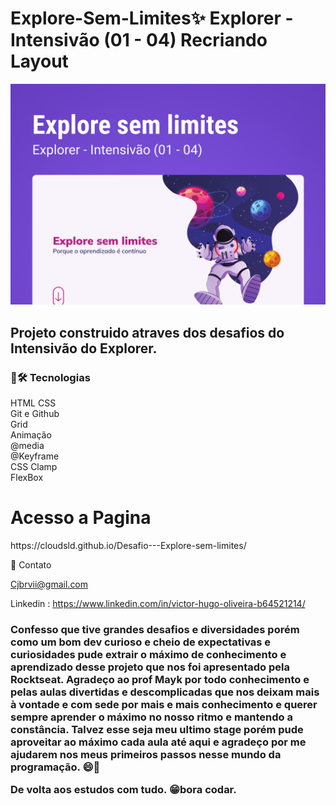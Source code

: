<h1>Explore-Sem-Limites✨
Explorer - Intensivão (01 - 04)
Recriando Layout
</h1>

 <img  src="./assets/Capa.png" alt="">

 <h2>Projeto construido atraves dos desafios do Intensivão do Explorer.</h2>


<h3>🧰🛠️ Tecnologias</h3>

HTML
CSS <br/>
Git e Github <br/>
Grid <br/>
Animação<br/>
@media<br/>
@Keyframe<br/>
CSS Clamp<br/>
FlexBox<br/>


<h1>Acesso a Pagina</h1>
https://cloudsld.github.io/Desafio---Explore-sem-limites/



💛 Contato


Cjbrvii@gmail.com

Linkedin : https://www.linkedin.com/in/victor-hugo-oliveira-b64521214/



<h3>Confesso que tive grandes desafios e diversidades porém como um bom dev curioso e cheio de expectativas e curiosidades pude extrair o máximo de conhecimento e aprendizado desse projeto que nos foi apresentado pela Rocktseat. Agradeço ao prof Mayk por todo conhecimento e pelas aulas divertidas e descomplicadas que nos deixam mais à vontade e com sede por mais e mais conhecimento e querer sempre aprender o máximo no nosso ritmo e mantendo a constância. Talvez esse seja meu ultimo stage porém pude aproveitar ao máximo cada aula até aqui e agradeço por me ajudarem nos meus primeiros passos nesse mundo da programação. 😄👾

De volta aos estudos com tudo. 😁bora codar.</h3>

